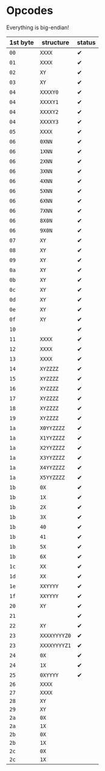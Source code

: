 # Opcodes
Everything is big-endian!

|1st byte|structure|status|
|-|-|-|
|`00`|`XXXX`|✔|
|`01`|`XXXX`|✔|
|`02`|`XY`|✔|
|`03`|`XY`|✔|
|`04`|`XXXXY0`|✔|
|`04`|`XXXXY1`|✔|
|`04`|`XXXXY2`|✔|
|`04`|`XXXXY3`|✔|
|`05`|`XXXX`|✔|
|`06`|`0XNN`|✔|
|`06`|`1XNN`|✔|
|`06`|`2XNN`|✔|
|`06`|`3XNN`|✔|
|`06`|`4XNN`|✔|
|`06`|`5XNN`|✔|
|`06`|`6XNN`|✔|
|`06`|`7XNN`|✔|
|`06`|`8X0N`|✔|
|`06`|`9X0N`|✔|
|`07`|`XY`|✔|
|`08`|`XY`|✔|
|`09`|`XY`|✔|
|`0a`|`XY`|✔|
|`0b`|`XY`|✔|
|`0c`|`XY`|✔|
|`0d`|`XY`|✔|
|`0e`|`XY`|✔|
|`0f`|`XY`|✔|
|`10`||✔|
|`11`|`XXXX`|✔|
|`12`|`XXXX`|✔|
|`13`|`XXXX`|✔|
|`14`|`XYZZZZ`|✔|
|`15`|`XYZZZZ`|✔|
|`16`|`XYZZZZ`|✔|
|`17`|`XYZZZZ`|✔|
|`18`|`XYZZZZ`|✔|
|`19`|`XYZZZZ`|✔|
|`1a`|`X0YYZZZZ`|✔|
|`1a`|`X1YYZZZZ`|✔|
|`1a`|`X2YYZZZZ`|✔|
|`1a`|`X3YYZZZZ`|✔|
|`1a`|`X4YYZZZZ`|✔|
|`1a`|`X5YYZZZZ`|✔|
|`1b`|`0X`|✔|
|`1b`|`1X`|✔|
|`1b`|`2X`|✔|
|`1b`|`3X`|✔|
|`1b`|`40`|✔|
|`1b`|`41`|✔|
|`1b`|`5X`|✔|
|`1b`|`6X`|✔|
|`1c`|`XX`|✔|
|`1d`|`XX`|✔|
|`1e`|`XXYYYY`|✔|
|`1f`|`XXYYYY`|✔|
|`20`|`XY`|✔|
|`21`||✔|
|`22`|`XY`|✔|
|`23`|`XXXXYYYYZ0`|✔|
|`23`|`XXXXYYYYZ1`|✔|
|`24`|`0X`|✔|
|`24`|`1X`|✔|
|`25`|`0XYYYY`|✔|
|`26`|`XXXX`||
|`27`|`XXXX`||
|`28`|`XY`||
|`29`|`XY`||
|`2a`|`0X`||
|`2a`|`1X`||
|`2b`|`0X`||
|`2b`|`1X`||
|`2c`|`0X`||
|`2c`|`1X`||